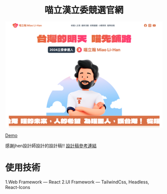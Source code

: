 <div align="center">

# 喵立漢立委競選官網
![立委競選官網封面](public/images/cover.png)

</div>

[Demo](https://shakira-fan.github.io/miaoLiHan/)

感謝jhen設計師設計的設計稿!!
[設計稿參考連結](https://2023.thef2e.com/users/12061579704041679194)

# 使用技術

1.Web Framework — React
2.UI Framework — TailwindCss, Headless, React-Icons